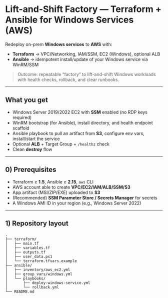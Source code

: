 # Lift-and-Shift Factory — Terraform + Ansible for Windows Services (AWS)

Redeploy on-prem **Windows services** to **AWS** with:
- **Terraform** → VPC/Networking, IAM/SSM, EC2 (Windows), optional ALB
- **Ansible** → idempotent install/update of your Windows service via WinRM/SSM

> Outcome: repeatable “factory” to lift-and-shift Windows workloads with health checks, rollback, and clear runbooks.

---

## What you get
- Windows Server 2019/2022 EC2 with **SSM** enabled (no RDP keys required)
- WinRM bootstrap (for Ansible), install directory, and health endpoint scaffold
- Ansible playbook to pull an artifact from **S3**, configure env vars, install/start the service
- Optional **ALB** + Target Group + `/healthz` check
- Clean **destroy** flow

---

## 0) Prerequisites
- Terraform ≥ **1.5**, Ansible ≥ **2.15**, `aws` CLI
- AWS account able to create **VPC/EC2/IAM/ALB/SSM/S3**
- App artifact (MSI/ZIP/EXE) uploaded to **S3**
- (Recommended) **SSM Parameter Store / Secrets Manager** for secrets
- A Windows AMI ID in your region (e.g., Windows Server 2022)

---

## 1) Repository layout

```text
.
├── terraform/
│   ├── main.tf
│   ├── variables.tf
│   ├── outputs.tf
│   ├── user_data.ps1
│   └── terraform.tfvars.example
├── ansible/
│   ├── inventory/aws_ec2.yml
│   ├── group_vars/windows.yml
│   └── playbooks/
│       ├── deploy-windows-service.yml
│       └── rollback.yml
└── README.md


